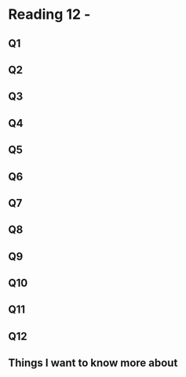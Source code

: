 # Reading 12 - 

## Q1

## Q2

## Q3

## Q4

## Q5

## Q6

## Q7

## Q8

## Q9

## Q10

## Q11

## Q12

## Things I want to know more about